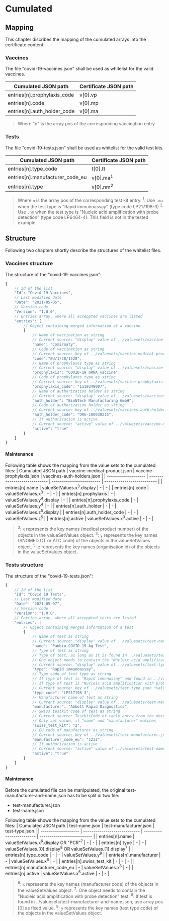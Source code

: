 # Cumulated

## Mapping

This chapter discribes the mapping of the cumulated arrays into the certificate content.

### Vaccines

The file "covid-19-vaccines.json" shall be used as whitelist for the valid vaccines.

| Cumulated JSON path | Certificate JSON path |
| ------------------- | --------------------- |
| entries[n].prophylaxis_code | v[0].vp |
| entries[n].code | v[0].mp |
| entries[n].auth_holder_code | v[0].ma |

> Where "n" is the array pos of the corresponding vaccination entry.

### Tests

The file "covid-19-tests.json" shall be used as whitelist for the valid test kits.

| Cumulated JSON path | Certificate JSON path |
| ------------------- | --------------------- |
| entries[n].type_code | t[0].tt |
| entries[n].manufacturer_code_eu | v[0].ma<sup>1</sup> |
| entries[n].type | v[0].nm<sup>2</sup> |

> Where `n` is the array pos of the corresponding test kit entry.
> <sup>1</sup>: Use `.ma` when the test type is "Rapid immunoassay" (type code LP217198-3)
> <sup>2</sup>: Use `.nm` when the test type is "Nucleic acid amplification with probe detection" (type code LP6464-4). This field is not in the tested example.

## Structure

Following two chapters shortly describe the structures of the whitelist files.

### Vaccines structure

The structure of the "covid-19-vaccines.json":

```javascript
{
    // Id of the list
    "Id": "Covid 19 Vaccines",
    // Last modified date
    "Date": "2021-05-05",
    // Version code
    "Version": "1.0.0",
    // Entries array, where all acceppted vaccines are listed
    "entries": [
        // Object containing merged information of a vaccine
        {
            // Name of vaccination as string
            // Current source: "display" value of ../valuesets/vaccine-medical-product.json "valueSetValues" entries.
            "name": "Comirnaty",
            // Code of vaccination as string
            // Current source: key of ../valuesets/vaccine-medical-product.json "valueSetValues" entries.
            "code":"EU/1/20/1528",
            // Name of prophylaxos type as string
            // Current source: "display" value of ../valuesets/vaccine-prophylaxis.json "valueSetValues" entries.
            "prophylaxis": "COVID-19 mRNA vaccine",
            // Code of prophylaxos type as string
            // Current source: key of ../valuesets/vaccine-prophylaxis.json "valueSetValues" entries.
            "prophylaxis_code": "1119349007",
            // Name of authorization holder as string
            // Current source: "display" value of ../valuesets/vaccines-auth-holders.json "valueSetValues" entries.
            "auth_holder": "BioNTech Manufacturing GmbH",
            // Code of authorization holder as string
            // Current source: key of ../valuesets/vaccines-auth-holders.json "valueSetValues" entries.
            "auth_holder_code": "ORG-100030215",
            // If authorization is active
            // Current source: "active" value of ../valuesets/vaccine-medical-product.json "valueSetValues" entries.
            "active": "true"
        }
    ]
}

```

#### Maintenance

Following table shows the mapping from the value sets to the cumulated files:
| Cumulated JSON path | vaccine-medical-product.json | vaccine-prophylaxis.json | vaccines-auth-holders.json |
| ------------------- | ---------------------------- | ------------------------ | -------------------------- |
| entries[n].name | valueSetValues.x<sup>3</sup>.display | - | - |
| entries[n].code | valueSetValues.x<sup>3</sup> | - | - |
| entries[n].prophylaxis | - | valueSetValues.y<sup>4</sup>.display | - |
| entries[n].prophylaxis_code | - | valueSetValues.y<sup>4</sup> | - |
| entries[n].auth_holder | - | - | valueSetValues.z<sup>5</sup>.display |
| entries[n].auth_holder_code | - | - | valueSetValues.z<sup>5</sup> |
| entries[n].active | valueSetValues.x<sup>3</sup>.active | - | - |

> <sup>3</sup>: `x` represents the key names (medical product number) of the objects in the valueSetValues object.
> <sup>4</sup>: `y` represents the key names (SNOMED CT or ATC code) of the objects in the valueSetValues object.
> <sup>5</sup>: `z` represents the key names (organisation id) of the objects in the valueSetValues object.

### Tests structure
The structure of the "covid-19-tests.json":

```javascript
{
    // Id of the list
    "Id": "Covid 19 Tests",
    // Last modified date
    "Date": "2021-05-07",
    // Version code
    "Version": "1.0.0",
    // Entries array, where all acceppted tests are listed
    "entries": [
        // Object containing merged information of a test
        {
            // Name of test as string
            // Current source: "display" value of ../valuesets/test-name.json "valueSetValues" entries.
            "name": "Panbio COVID-19 Ag Test",
            // Type of test as string
            // Type of test, as long as it is found in ../valuesets/test-manufacturer-and-name.json the value is "Rapid immunoassay"
            // One object needs to contain the "Nucleic acid amplification with probe detection"
            // Current source: "display" value of ../valuesets/test-type.json "valueSetValues" entries.
            "type": "Rapid immunoassay",
            // Type code of test type as string
            // If type of test is "Rapid immunossay" and found in ../valuesets/test-manufacturer-and-name.json, key of array pos [0]
            // If type of test is "Nucleic acid amplification with probe detection", key of array pos [1]
            // Current source: key of ../valuesets/test-type.json "valueSetValues" entries.
            "type_code": "LP217198-3",
            // Manufacturer name of test as string
            // Current source: "display" value of ../valuesets/test-manufacturer.json "valueSetValues" entries.
            "manufacturer": "Abbott Rapid Diagnostics",
            // Swiss testkit code of test as string
            // Current source: TestKitCode of table entry from the document "Listen der validierten SARS-CoV-2-Schnelltests1.pdf" published by FOPH
            // Only set value, if "name" and "manufacturer" matches
            "swiss_test_kit": "2",
            // EU code of manufacturer as string
            // Current source: key of ../valuesets/test-manufacturer.json "valueSetValues" entries.
            "manufacturer_code_eu": "1232",
            // If authorization is active
            // Current source: "active" value of ../valuesets/test-name.json "valueSetValues" entries.
            "active": "true"
        }
    ]
}

```

#### Maintenance

Before the cumulated file can be manipulated, the original test-manufacturer-and-name.json has to be split in two file:

- test-manufacturer.json
- test-name.json

Following table shows the mapping from the value sets to the cumulated files:
| Cumulated JSON path | test-name.json | test-manufacturer.json | test-type.json |
| ------------------- | ---------------------------- | ------------------------ | -------------------------- |
| entries[n].name | valueSetValues.x<sup>6</sup>.display OR "PCR"<sup>7</sup> | - | - |
| entries[n].type | - | - | valueSetValues.[0].display<sup>8</sup> OR valueSetValues.[1].display<sup>7</sup> |
| entries[n].type_code | - | - | valueSetValues.y<sup>9</sup> |
| entries[n].manufacturer | - | valueSetValues.x<sup>6</sup> | - |
| entries[n].swiss_test_kit | - | - | - |
| entries[n].manufacturer_code_eu | - | valueSetValues.x<sup>6</sup> | - |
| entries[n].active | valueSetValues.x<sup>6</sup>.active | - | - |

> <sup>6</sup>: `x` represents the key names (manufacturer code) of the objects in the valueSetValues object. 
> <sup>7</sup>: One object needs to contain the "Nucleic acid amplification with probe detection" test. 
> <sup>8</sup>: If test is found in ../valuesets/test-manufacturer-and-name.json, use array pos [0] as fixed value. 
> <sup>9</sup>: `y` represents the key names (test type code) of the objects in the valueSetValues object.


